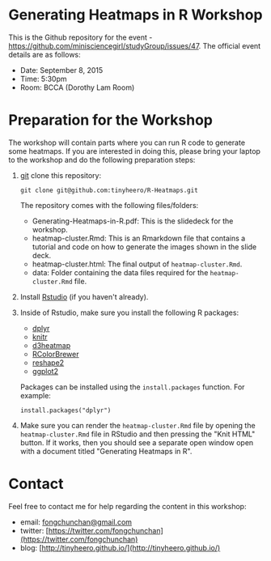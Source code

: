 # Generating Heatmaps in R Workshop

This is the Github repository for the event - https://github.com/minisciencegirl/studyGroup/issues/47. The official event details are as follows:

* Date: September 8, 2015
* Time: 5:30pm
* Room: BCCA (Dorothy Lam Room)

# Preparation for the Workshop

The workshop will contain parts where you can run R code to generate some heatmaps. If you are interested in doing this, please bring your laptop to the workshop and do the following preparation steps:

1. [git](https://git-scm.com/) clone this repository:

    ```
    git clone git@github.com:tinyheero/R-Heatmaps.git
    ```
    
    The repository comes with the following files/folders:
    
    * Generating-Heatmaps-in-R.pdf: This is the slidedeck for the workshop.
    * heatmap-cluster.Rmd: This is an Rmarkdown file that contains a tutorial and code on how to generate the images shown in the slide deck.
    * heatmap-cluster.html: The final output of `heatmap-cluster.Rmd`.
    * data: Folder containing the data files required for the `heatmap-cluster.Rmd` file.

2. Install [Rstudio](https://www.rstudio.com/) (if you haven't already).
3. Inside of Rstudio, make sure you install the following R packages:

    * [dplyr](https://cran.r-project.org/web/packages/dplyr/index.html)
    * [knitr](https://cran.r-project.org/web/packages/knitr/index.html)
    * [d3heatmap](https://cran.r-project.org/web/packages/d3heatmap/index.html)
    * [RColorBrewer](https://cran.r-project.org/web/packages/RColorBrewer/index.html)
    * [reshape2](https://cran.r-project.org/web/packages/reshape2/index.html)
    * [ggplot2](https://cran.r-project.org/web/packages/ggplot2/index.html)

    Packages can be installed using the `install.packages` function. For example:

    ```
    install.packages("dplyr")
    ```

4. Make sure you can render the `heatmap-cluster.Rmd` file by opening the `heatmap-cluster.Rmd` file in RStudio and then pressing the "Knit HTML" button. If it works, then you should see a separate open window open with a document titled "Generating Heatmaps in R".

# Contact

Feel free to contact me for help regarding the content in this workshop:

* email: fongchunchan@gmail.com
* twitter: [https://twitter.com/fongchunchan](https://twitter.com/fongchunchan)
* blog: [http://tinyheero.github.io/](http://tinyheero.github.io/)
